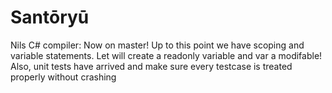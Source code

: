 # Santōryū

Nils C# compiler:
Now on master!
Up to this point we have scoping and variable statements. Let will create a
readonly variable and var a modifable!
Also, unit tests have arrived and make sure every testcase is treated properly without crashing

